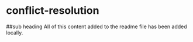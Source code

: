 # conflict-resolution

##sub heading
All of this content added to the readme file has been added locally.